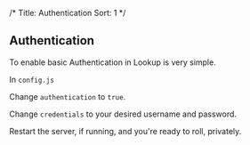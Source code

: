 /*
Title: Authentication
Sort: 1
*/

## Authentication

To enable basic Authentication in Lookup is very simple.

In `config.js`

Change `authentication` to `true`.

Change `credentials` to your desired username and password.

Restart the server, if running, and you're ready to roll, privately.
